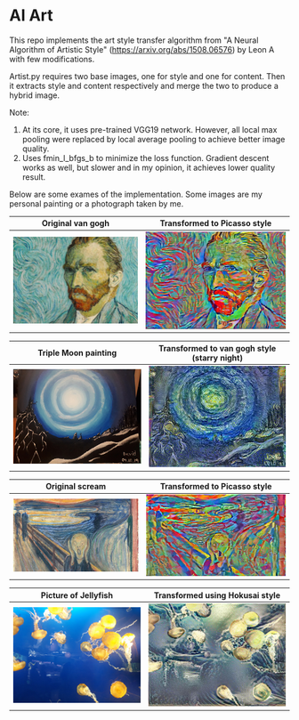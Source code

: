# AI Art

This repo implements the art style transfer algorithm from "A Neural Algorithm of Artistic Style" (https://arxiv.org/abs/1508.06576) by Leon A with few modifications. 

Artist.py requires two base images, one for style and one for content. Then it extracts style and content respectively and merge the two to produce a hybrid image.

Note:
1. At its core, it uses pre-trained VGG19 network. However, all local max pooling were replaced by local average pooling to achieve better image quality.
2. Uses fmin_l_bfgs_b to minimize the loss function. Gradient descent works as well, but slower and in my opinion, it achieves lower quality result.

Below are some exames of the implementation. Some images are my personal painting or a photograph taken by me.




Original van gogh | Transformed to Picasso style
----------- | ------------
![Orgiinal van gogh](https://github.com/Davidnh8/artAI/blob/master/images/vangogh.jpg) | ![Trnasformed to Picasso style](https://github.com/Davidnh8/artAI/blob/master/vangogh_picasso.jpg)

Triple Moon painting | Transformed to van gogh style (starry night)
----------- | ------------
![triple moon painting](https://github.com/Davidnh8/artAI/blob/master/images/triple_moon.jpg) | ![transformed to van gogh](https://github.com/Davidnh8/artAI/blob/master/triple_moon-gogh-iter%3D30.jpg)

Original scream | Transformed to Picasso style
----------- | ------------
![scream](https://github.com/Davidnh8/artAI/blob/master/images/scream.jpg) | ![Trnasformed to Picasso style](https://github.com/Davidnh8/artAI/blob/master/scream-picasso-iter%3D30.jpg)

Picture of Jellyfish | Transformed using Hokusai style
----------- | ------------
![Jelly fish](https://github.com/Davidnh8/artAI/blob/master/images/jellyfish2.jpg) | ![Jellyfish Hokusai](https://github.com/Davidnh8/artAI/blob/master/jellyfish2-Hokusai-iter%3D30.jpg)
